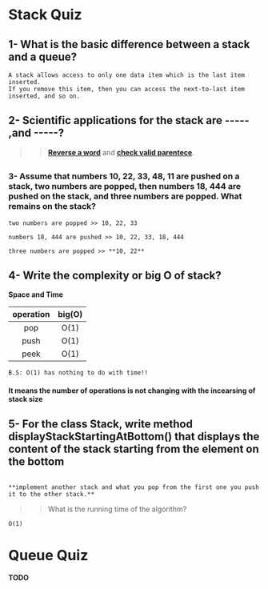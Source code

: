 # Stack Quiz

## 1- What is the basic difference between a stack and a queue?

```
A stack allows access to only one data item which is the last item
inserted.
If you remove this item, then you can access the next-to-last item inserted, and so on.
```

##

## 2- Scientific applications for the stack are ----- ,and -----?

>> [**Reverse a word**](https://www.codingame.com/playgrounds/6527/stack-reverse-a-string-using-stack) and [**check valid parentece**](https://www.geeksforgeeks.org/check-for-balanced-parentheses-in-an-expression/).

##

### 3- Assume that numbers 10, 22, 33, 48, 11 are pushed on a stack, two numbers are popped, then numbers 18, 444 are pushed on the stack, and three numbers are popped. What remains on the stack?

```
two numbers are popped >> 10, 22, 33

numbers 18, 444 are pushed >> 10, 22, 33, 18, 444

three numbers are popped >> **10, 22**
```

##

## 4- Write the complexity or big O of stack?

**Space and Time**

|operation |big(O)|
|:--------:|:----:|
|   pop    | O(1) |
|   push   | O(1) |
|   peek   | O(1) |

`B.S: O(1) has nothing to do with time!!`

#### It means the number of operations is not changing with the incearsing of stack size

##

## 5- For the class Stack, write method displayStackStartingAtBottom() that displays the content of the stack starting from the element on the bottom

```

**implement another stack and what you pop from the first one you push it to the other stack.**
```

>> What is the running time of the algorithm?

```
O(1)

```

# Queue Quiz

**TODO**
